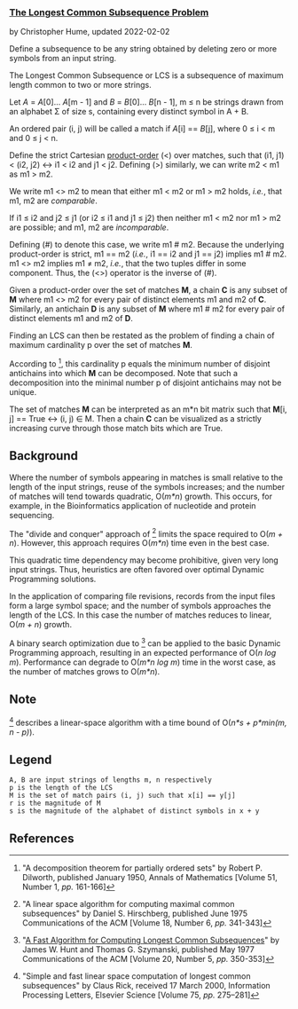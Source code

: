 ### [The Longest Common Subsequence Problem](http://en.wikipedia.org/wiki/Longest_common_subsequence_problem)
by Christopher Hume, updated 2022-02-02

Define a subsequence to be any string obtained by deleting zero or more symbols from an input string.

The Longest Common Subsequence or LCS is a subsequence of maximum length common to two or more strings.

Let *A* = *A*[0]&hellip; *A*[m - 1] and *B* = *B*[0]&hellip; *B*[n - 1], m &leq; n be strings drawn from an alphabet &Sigma; of size s, containing every distinct symbol in A + B.

An ordered pair (i, j) will be called a match if *A*[i] == *B*[j], where 0 &leq; i < m and 0 &leq; j < n.

Define the strict Cartesian [product-order](https://en.wikipedia.org/wiki/Product_order) (<) over matches, such that (i1, j1) < (i2, j2) &harr; i1 < i2 and j1 < j2.  Defining (>) similarly, we can write m2 < m1 as m1 > m2.

We write m1 <> m2 to mean that either m1 < m2 or m1 > m2 holds, *i.e.*, that m1, m2 are *comparable*.

If i1 &leq; i2 and j2 &leq; j1 (or i2 &leq; i1 and j1 &leq; j2) then neither m1 < m2 nor m1 > m2 are possible; and m1, m2 are *incomparable*.

Defining (#) to denote this case, we write m1 # m2.  Because the underlying product-order is strict, m1 == m2 (*i.e.*, i1 == i2 and j1 == j2) implies m1 # m2.  m1 <> m2 implies m1 &ne; m2, *i.e.*, that the two tuples differ in some component.  Thus, the (<>) operator is the inverse of (#).

Given a product-order over the set of matches **M**, a chain **C** is any subset of **M** where m1 <> m2 for every pair of distinct elements m1 and m2 of **C**.  Similarly, an antichain **D** is any subset of **M** where m1 # m2 for every pair of distinct elements m1 and m2 of **D**.

Finding an LCS can then be restated as the problem of finding a chain of maximum cardinality p over the set of matches **M**.

According to [^Dilworth 1950], this cardinality p equals the minimum number of disjoint antichains into which **M** can be decomposed.  Note that such a decomposition into the minimal number p of disjoint antichains may not be unique.

The set of matches **M** can be interpreted as an m\*n bit matrix such that **M**[i, j] == True &harr; (i, j) &isin; M.  Then a chain **C** can be visualized as a strictly increasing curve through those match bits which are True.

## Background

Where the number of symbols appearing in matches is small relative to the length of the input strings, reuse of the symbols increases; and the number of matches will tend towards quadratic, O(*m\*n*) growth.  This occurs, for example, in the Bioinformatics application of nucleotide and protein sequencing.

The "divide and conquer" approach of [^Hirschberg 1975] limits the space required to O(*m + n*).  However, this approach requires O(*m\*n*) time even in the best case.

This quadratic time dependency may become prohibitive, given very long input strings.  Thus, heuristics are often favored over optimal Dynamic Programming solutions.

In the application of comparing file revisions, records from the input files form a large symbol space; and the number of symbols approaches the length of the LCS.  In this case the number of matches reduces to linear, O(*m + n*) growth.

A binary search optimization due to [^Hunt and Szymanski 1977] can be applied to the basic Dynamic Programming approach, resulting in an expected performance of O(*n log m*).  Performance can degrade to O(*m\*n log m*) time in the worst case, as the number of matches grows to O(*m\*n*).

## Note

[^Rick 2000] describes a linear-space algorithm with a time bound of O(*n\*s + p\*min(m, n - p)*).

## Legend

    A, B are input strings of lengths m, n respectively
    p is the length of the LCS
    M is the set of match pairs (i, j) such that x[i] == y[j]
    r is the magnitude of M
    s is the magnitude of the alphabet of distinct symbols in x + y

## References

[^Dilworth 1950]: "A decomposition theorem for partially ordered sets"
by Robert P. Dilworth, published January 1950,
Annals of Mathematics [Volume 51, Number 1, *pp.* 161-166]

[^Goeman and Clausen 2002]: "A New Practical Linear Space Algorithm for the Longest Common
Subsequence Problem" by Heiko Goeman and Michael Clausen,
published 2002, Kybernetika [Volume 38, Issue 1, *pp.* 45-66]

[^Hirschberg 1975]: "A linear space algorithm for computing maximal common subsequences"
by Daniel S. Hirschberg, published June 1975
Communications of the ACM [Volume 18, Number 6, *pp.* 341-343]

[^Hunt and McIlroy 1976]: "An Algorithm for Differential File Comparison"
by James W. Hunt and M. Douglas McIlroy, June 1976
Computing Science Technical Report, Bell Laboratories 41

[^Hunt and Szymanski 1977]: "[A Fast Algorithm for Computing Longest Common Subsequences](http:www.cs.bgu.ac.il/~dpaa111/wiki.files/HuntSzymanski.pdf)"
by James W. Hunt and Thomas G. Szymanski, published May 1977
Communications of the ACM [Volume 20, Number 5, *pp.* 350-353]

[^Rick 2000]: "Simple and fast linear space computation of longest common subsequences"
by Claus Rick, received 17 March 2000, Information Processing Letters,
Elsevier Science [Volume 75, *pp.* 275–281]
